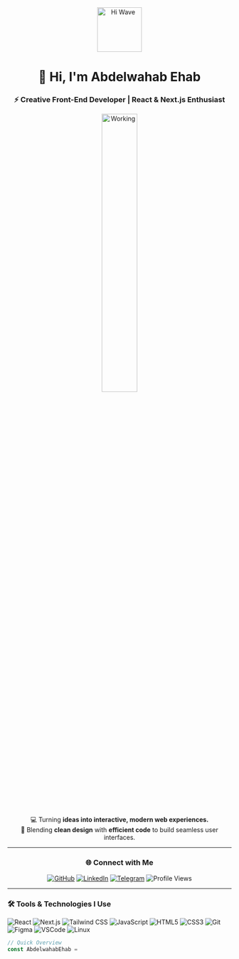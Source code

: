 <div align="center" width="100%">

<img src="https://raw.githubusercontent.com/Kemo300/Kemo300/main/assets/wave.gif" width="100px" alt="Hi Wave">

# 👋 Hi, I'm **Abdelwahab Ehab**  
### ⚡ Creative Front-End Developer | React & Next.js Enthusiast  

<img src="https://github.com/Kemo300/Kemo300/blob/main/assets/dev-working.gif?raw=true" alt="Working" width="40%"/><br>

💻 Turning **ideas into interactive, modern web experiences.**  
🎨 Blending **clean design** with **efficient code** to build seamless user interfaces.  

---

### 🌐 Connect with Me  
[![GitHub](https://img.shields.io/badge/GitHub-Kemo300-181717?style=flat&logo=github)](https://github.com/Kemo300)
[![LinkedIn](https://img.shields.io/badge/LinkedIn-Abdelwahab%20Ehab-0077B5?style=flat&logo=linkedin)](https://www.linkedin.com/in/abdelwahab-ehab-22a106264/)
[![Telegram](https://img.shields.io/badge/Telegram-Contact-2CA5E0?style=flat&logo=telegram)](https://t.me/yourusername)
![Profile Views](https://komarev.com/ghpvc/?username=Kemo300&style=flat&color=blue)

</div>

---

### 🛠️ Tools & Technologies I Use

![React](https://img.shields.io/badge/React-20232A?style=flat&logo=react&logoColor=61DAFB)
![Next.js](https://img.shields.io/badge/Next.js-000000?style=flat&logo=next.js&logoColor=white)
![Tailwind CSS](https://img.shields.io/badge/TailwindCSS-06B6D4?style=flat&logo=tailwindcss&logoColor=white)
![JavaScript](https://img.shields.io/badge/JavaScript-F7DF1E?style=flat&logo=javascript&logoColor=black)
![HTML5](https://img.shields.io/badge/HTML5-E34F26?style=flat&logo=html5&logoColor=white)
![CSS3](https://img.shields.io/badge/CSS3-1572B6?style=flat&logo=css3&logoColor=white)
![Git](https://img.shields.io/badge/Git-F05032?style=flat&logo=git&logoColor=white)
![Figma](https://img.shields.io/badge/Figma-F24E1E?style=flat&logo=figma&logoColor=white)
![VSCode](https://img.shields.io/badge/VS%20Code-0078D4?style=flat&logo=visual-studio-code&logoColor=white)
![Linux](https://img.shields.io/badge/Linux-FCC624?style=flat&logo=linux&logoColor=black)

```js
// Quick Overview
const AbdelwahabEhab =
